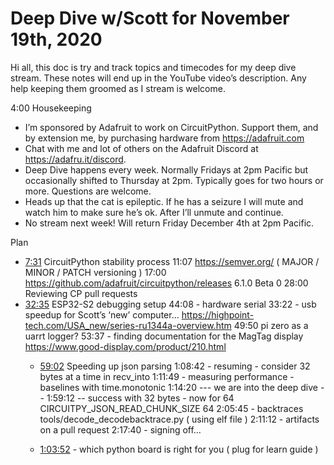 # Deep Dive w/Scott for November 19th, 2020


Hi all, this doc is try and track topics and timecodes for my deep dive stream. These notes will end up in the YouTube video’s description. Any help keeping them groomed as I stream is welcome.


4:00 Housekeeping
* I’m sponsored by Adafruit to work on CircuitPython. Support them, and by extension me, by purchasing hardware from https://adafruit.com
* Chat with me and lot of others on the Adafruit Discord at https://adafru.it/discord.
* Deep Dive happens every week. Normally Fridays at 2pm Pacific but occasionally shifted to Thursday at 2pm. Typically goes for two hours or more. Questions are welcome.
* Heads up that the cat is epileptic. If he has a seizure I will mute and watch him to make sure he’s ok. After I’ll unmute and continue.
* No stream next week! Will return Friday December 4th at 2pm Pacific.


Plan
* [7:31](https://www.youtube.com/watch?v=VIDEO_2020_11_19&t=451) CircuitPython stability process
11:07 https://semver.org/  ( MAJOR / MINOR / PATCH versioning )
17:00 https://github.com/adafruit/circuitpython/releases  6.1.0 Beta 0
28:00 Reviewing CP pull requests
* [32:35](https://www.youtube.com/watch?v=VIDEO_2020_11_19&t=1955) ESP32-S2 debugging setup
44:08 - hardware serial
 33:22 - usb speedup for Scott’s ‘new’ computer… https://highpoint-tech.com/USA_new/series-ru1344a-overview.htm
49:50 pi zero as a uarrt logger?
53:37 - finding documentation for the MagTag display https://www.good-display.com/product/210.html
   * [59:02](https://www.youtube.com/watch?v=VIDEO_2020_11_19&t=3542) Speeding up json parsing
1:08:42 - resuming - consider 32 bytes at a time in recv_into
1:11:49 - measuring performance - baselines with time.monotonic
1:14:20 --- we are into the deep dive --
1:59:12   -- success with 32 bytes - now for 64 CIRCUITPY_JSON_READ_CHUNK_SIZE 64
2:05:45 - backtraces   tools/decode_decodebacktrace.py  ( using elf file )
2:11:12 - artifacts on a pull request
2:17:40 - signing off…

   * [1:03:52](https://www.youtube.com/watch?v=VIDEO_2020_11_19&t=3832) - which python board is right for you ( plug for learn guide )
